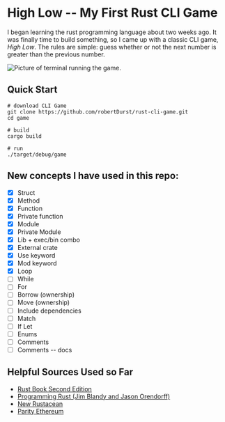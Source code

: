 # High Low -- My First Rust CLI Game
I began learning the rust programming language about two weeks ago. It was finally time to build something, so I came up with a classic CLI game, *High Low*. The rules are simple: guess whether or not the next number is greater than the previous number.

![Picture of terminal running the game.](https://imgur.com/NaY3psh.png)

## Quick Start
```
# download CLI Game
git clone https://github.com/robertDurst/rust-cli-game.git
cd game

# build
cargo build

# run
./target/debug/game
```

## New concepts I have used in this repo:
- [x] Struct
- [x] Method
- [x] Function
- [x] Private function
- [x] Module
- [x] Private Module
- [x] Lib + exec/bin combo
- [x] External crate
- [x] Use keyword
- [x] Mod keyword
- [x] Loop
- [ ] While
- [ ] For
- [ ] Borrow (ownership)
- [ ] Move (ownership)
- [ ] Include dependencies
- [ ] Match
- [ ] If Let
- [ ] Enums
- [ ] Comments
- [ ] Comments -- docs

## Helpful Sources Used so Far
* [Rust Book Second Edition](https://doc.rust-lang.org/book/second-edition/)
* [Programming Rust (Jim Blandy and Jason Orendorff)](https://www.amazon.com/Programming-Rust-Fast-Systems-Development/dp/1491927283)
* [New Rustacean](https://newrustacean.com/)
* [Parity Ethereum](https://github.com/paritytech/parity)
